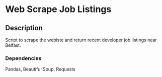 # Web Scrape Job Listings

## Description

Script to scrape the webiste and return recent developer job listings near Belfast.

### Dependencies

Pandas,
Beautiful Soup,
Requests


